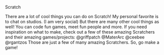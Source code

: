 Scratch 

There are a lot of cool things you can do on Scratch! My personal favorite is to chat on studios. (I am very social) But there are many other cool things as well! You can code fun games, meet fun people and more. If you need inspiration on what to make, check out a few of these amazing Scratchers and their amazing games/projects: @griffpatch @MaterArc @ceebee @rgantzos Those are just a few of many amazing Scratchers. So, go make a game!
